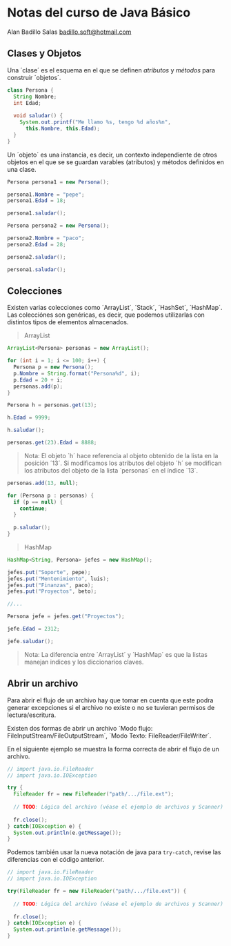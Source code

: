# Notas del curso de Java Básico

Alan Badillo Salas <badillo.soft@hotmail.com>

## Clases y Objetos

Una ´clase´ es el esquema en el que se definen
*atributos* y *métodos* para construir ´objetos´.

~~~java
class Persona {
  String Nombre;
  int Edad;
  
  void saludar() {
    System.out.printf("Me llamo %s, tengo %d años%n",
      this.Nombre, this.Edad);
  }
}
~~~

Un ´objeto´ es una instancia, es decir, un contexto
independiente de otros objetos en el que se se guardan
varables (atributos) y métodos definidos en una clase.

~~~java
Persona persona1 = new Persona();

persona1.Nombre = "pepe";
persona1.Edad = 18;

persona1.saludar();

Persona persona2 = new Persona();

persona2.Nombre = "paco";
persona2.Edad = 28;

persona2.saludar();

persona1.saludar();
~~~

## Colecciones

Existen varias colecciones como ´ArrayList´, ´Stack´, ´HashSet´,
´HashMap´. Las colecciónes son genéricas, es decir, que podemos utilizarlas
con distintos tipos de elementos almacenados.

> ArrayList

~~~java
ArrayList<Persona> personas = new ArrayList();

for (int i = 1; i <= 100; i++) {
  Persona p = new Persona();
  p.Nombre = String.format("Persona%d", i);
  p.Edad = 20 + i;
  personas.add(p);
}

Persona h = personas.get(13);

h.Edad = 9999;

h.saludar();

personas.get(23).Edad = 8888;
~~~

> Nota: El objeto ´h´ hace referencia al objeto obtenido de la lista
en la posición ´13´. Si modificamos los atributos del objeto ´h´
se modifican los atributos del objeto de la lista ´personas´ en el
índice ´13´.

~~~java
personas.add(13, null);

for (Persona p : personas) {
  if (p == null) {
    continue;
  }
  
  p.saludar();
}
~~~

> HashMap

~~~java
HashMap<String, Persona> jefes = new HashMap();

jefes.put("Soporte", pepe);
jefes.put("Mentenimiento", luis);
jefes.put("Finanzas", paco);
jefes.put("Proyectos", beto);

//...

Persona jefe = jefes.get("Proyectos");

jefe.Edad = 2312;

jefe.saludar();
~~~

> Nota: La diferencia entre ´ArrayList´ y ´HashMap´ es que la listas
manejan indices y los diccionarios claves.

## Abrir un archivo

Para abrir el flujo de un archivo hay que tomar en cuenta que este podra generar excepciones
si el archivo no existe o no se tuvieran permisos de lectura/escritura.

Existen dos formas de abrir un archivo
´Modo flujo: FileInputStream/FileOutputStream´,
´Modo Texto: FileReader/FileWriter´.

En el siguiente ejemplo se muestra la forma correcta de abrir el flujo
de un archivo.

~~~java
// import java.io.FileReader
// import java.io.IOException

try {
  FileReader fr = new FileReader("path/.../file.ext");
  
  // TODO: Lógica del archivo (véase el ejemplo de archivos y Scanner)
  
  fr.close();
} catch(IOException e) {
  System.out.println(e.getMessage());
}
~~~

Podemos también usar la nueva notación de java para `try-catch`, revise las diferencias con el código anterior.

~~~java
// import java.io.FileReader
// import java.io.IOException

try(FileReader fr = new FileReader("path/.../file.ext")) {
   
  // TODO: Lógica del archivo (véase el ejemplo de archivos y Scanner)
  
  fr.close();
} catch(IOException e) {
  System.out.println(e.getMessage());
}
~~~

